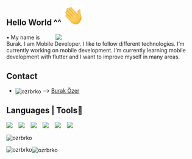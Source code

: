 <h2> Hello World ^^ <img src="https://raw.githubusercontent.com/ABSphreak/ABSphreak/master/gifs/Hi.gif" width="55px"></h2>

<img align='right' src='https://camo.githubusercontent.com/a0b79366a6a40db964a34c087f8326df74f8c05ab8a82bdec44bca480a62c11c/687474703a2f2f6f63746f6465782e6769746875622e636f6d2f696d616765732f6461667470756e6b746f6361742d6775792e676966' width='375"'>

• My name is Burak. I am Mobile Developer. I like to follow different technologies. I’m currently working on mobile development. I’m currently learning mobile development with flutter and I want to improve myself in many areas.

## Contact
- <img align="center" src="https://raw.githubusercontent.com/rahuldkjain/github-profile-readme-generator/master/src/images/icons/Social/linked-in-alt.svg" alt="ozrbrko" height="30" width="40" /> --> [Burak Özer](https://tr.linkedin.com/in/burak-%C3%B6zer-a00679205)


## Languages | Tools🎨
<!-- 1-C
     2-C++
     3-Dart, Flutter 
     4- Swift
     5- SQL
     -->

<p align="left">

     
     
  <img src= "https://user-images.githubusercontent.com/46723964/231759076-651af0e1-60b6-4a9a-be52-193cb0af77f4.png" height="45px"/>
  <span>&nbsp;&nbsp;</span>

  <img src="https://user-images.githubusercontent.com/46723964/231759557-62cbaf4e-0d6b-4e10-9fa5-3e57800ad827.png" height="45px" />
  <span>&nbsp;&nbsp;</span>  
     
     
  <img src="https://user-images.githubusercontent.com/46723964/231760886-d6c29043-b409-4b2b-9da1-2597ac29cb20.png" height="45px" />
  <span>&nbsp;&nbsp;</span>  
     
     
  <img src="https://user-images.githubusercontent.com/46723964/231758595-b45088fc-f80e-4a46-aa22-063bc63f9033.png" height="45px"/>
  <span>&nbsp;&nbsp;</span>
     
     
  <img src="https://cdn.iconscout.com/icon/free/png-512/c-programming-569564.png" height="45px" />
  <span>&nbsp;&nbsp;</span>
     
     
  <img src="https://user-images.githubusercontent.com/46723964/231760446-5e71368c-7138-46c1-8dc7-6101581fdd88.png" height="45px" />
  <span>&nbsp;&nbsp;</span>   
 </p>
 
 
<p align="left">  
<p><img src="https://github-readme-stats.vercel.app/api?username=ozrbrko&show_icons=true&theme=chartreuse-dark" alt="ozrbrko"/>
<p><img align="left" src="https://github-readme-stats.vercel.app/api/top-langs?username=ozrbrko&show_icons=true&theme=chartreuse-dark" alt="ozrbrko"/>
<p><img align="center" src="https://github-readme-stats.vercel.app/api?username=ozrbrko&show_icons=true&theme=chartreuse-dark" alt="ozrbrko"/>  
</p>
